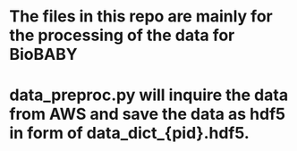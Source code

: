 # The files in this repo are mainly for the processing of the data for BioBABY
# data_preproc.py will inquire the data from AWS and save the data as hdf5 in form of data_dict_{pid}.hdf5.
